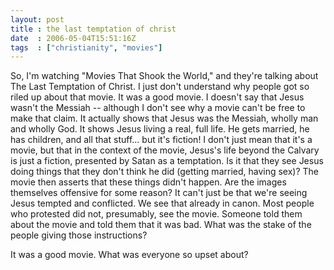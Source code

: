 ```yaml
---
layout: post
title : the last temptation of christ
date  : 2006-05-04T15:51:16Z
tags  : ["christianity", "movies"]
---
```

So, I'm watching "Movies That Shook the World," and they're talking about The Last Temptation of Christ.  I just don't understand why people got so riled up about that movie.  It was a good movie.  I doesn't say that Jesus wasn't the Messiah -- although I don't see why a movie can't be free to make that claim. It actually shows that Jesus was the Messiah, wholly man and wholly God.  It shows Jesus living a real, full life.  He gets married, he has children, and all that stuff... but it's fiction!  I don't just mean that it's a movie, but that in the context of the movie, Jesus's life beyond the Calvary is just a fiction, presented by Satan as a temptation.  Is it that they see Jesus doing things that they don't think he did (getting married, having sex)?  The movie then asserts that these things didn't happen.  Are the images themselves offensive for some reason?  It can't just be that we're seeing Jesus tempted and conflicted.  We see that already in canon.  Most people who protested did not, presumably, see the movie.  Someone told them about the movie and told them that it was bad.  What was the stake of the people giving those instructions?

It was a good movie.  What was everyone so upset about? 
